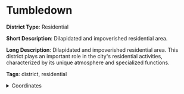 # Tumbledown

**District Type**: Residential

**Short Description**: Dilapidated and impoverished residential area.

**Long Description**: Dilapidated and impoverished residential area. This district plays an important role in the city's residential activities, characterized by its unique atmosphere and specialized functions.

**Tags**: district, residential

<details>
<summary>Coordinates</summary>



</details>
